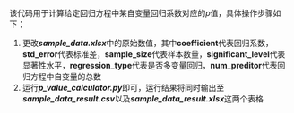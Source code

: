 该代码用于计算给定回归方程中某自变量回归系数对应的*p*值，具体操作步骤如下：
1. 更改***sample_data.xlsx***中的原始数值，其中**coefficient**代表回归系数，**std_error**代表标准差，**sample_size**代表样本数量，**significant_level**代表显著性水平，**regression_type**代表是否多变量回归，**num_preditor**代表回归方程中自变量的总数
2. 运行***p_value_calculator.py***即可，运行结果将同时输出至***sample_data_result.csv***以及***sample_data_result.xlsx***这两个表格
